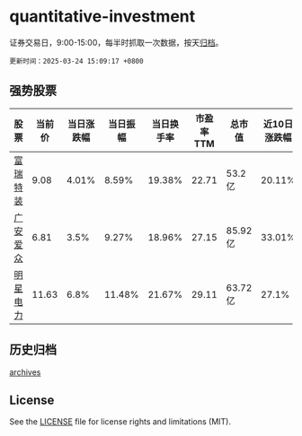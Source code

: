 # quantitative-investment

证券交易日，9:00-15:00，每半时抓取一次数据，按天[归档](archives)。

`更新时间：2025-03-24 15:09:17 +0800`

## 强势股票

|股票|当前价|当日涨跌幅|当日振幅|当日换手率|市盈率TTM|总市值|近10日涨跌幅|
|----|----|----|----|----|----|----|----|
|[富瑞特装](https://xueqiu.com/S/SZ300228)|9.08|4.01%|8.59%|19.38%|22.71|53.2亿|20.11%|
|[广安爱众](https://xueqiu.com/S/SH600979)|6.81|3.5%|9.27%|18.96%|27.15|85.92亿|33.01%|
|[明星电力](https://xueqiu.com/S/SH600101)|11.63|6.8%|11.48%|21.67%|29.11|63.72亿|27.1%|

## 历史归档

[archives](archives)

## License

See the [LICENSE](LICENSE) file for license rights and limitations (MIT).